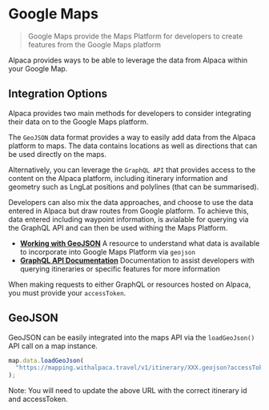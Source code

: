 [//]: # "Title: Google Maps"
[//]: # "Weight: 2"
[//]: # "Layout: 1-col"
[//]: # "TOC: false"

# Google Maps

> Google Maps provide the Maps Platform for developers to create features from
> the Google Maps platform

Alpaca provides ways to be able to leverage the data from Alpaca within your
Google Map.

## Integration Options

Alpaca provides two main methods for developers to consider integrating their
data on to the Google Maps platform.

The `GeoJSON` data format provides a way to easily add data from the Alpaca
platform to maps. The data contains locations as well as directions that can be
used directly on the maps.

Alternatively, you can leverage the `GraphQL API` that provides access to the
content on the Alpaca platform, including itinerary information and geometry
such as LngLat positions and polylines (that can be summarised).

Developers can also mix the data approaches, and choose to use the data entered
in Alpaca but draw routes from Google platform. To achieve this, data entered
including waypoint information, is avialable for querying via the GraphQL API
and can then be used withing the Maps Platform.

- **[Working with GeoJSON](/topics/itinerary/Working%20with%20GeoJSON%20and%20Vector%20Tiles/README.md)**
  A resource to understand what data is available to incorporate into Google
  Maps Platform via `geojson`
- **[GraphQL API Documentation](https://github.com/AlpacaTravel/graphql-docs)**
  Documentation to assist developers with querying itineraries or specific
  features for more information

When making requests to either GraphQL or resources hosted on Alpaca, you must
provide your `accessToken`.

## GeoJSON

GeoJSON can be easily integrated into the maps API via the `loadGeoJson()` API
call on a map instance.

```javascript
map.data.loadGeoJson(
  "https://mapping.withalpaca.travel/v1/itinerary/XXX.geojson?accessToken=YOUR_ACCESS_TOKEN"
);
```

Note: You will need to update the above URL with the correct itinerary id and
accessToken.
